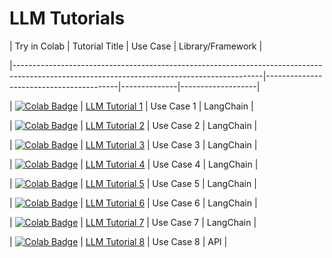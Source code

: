 # LLM Tutorials

[//]: # (TODO: reformat page for this section)

| Try in Colab                                                                                                                               | Tutorial Title                          | Use Case     | Library/Framework |

|--------------------------------------------------------------------------------------------------------------------------------------------|-----------------------------------------|--------------|-------------------|

| [![Colab Badge](https://colab.research.google.com/assets/colab-badge.svg)](https://colab.research.google.com/link/to/colab/notebook.ipynb) | [LLM Tutorial 1](link-to-tutorial-1.md) | Use Case 1   | LangChain      |

| [![Colab Badge](https://colab.research.google.com/assets/colab-badge.svg)](https://colab.research.google.com/link/to/colab/notebook.ipynb) | [LLM Tutorial 2](link-to-tutorial-2.md) | Use Case 2   | LangChain           |

| [![Colab Badge](https://colab.research.google.com/assets/colab-badge.svg)](https://colab.research.google.com/link/to/colab/notebook.ipynb) | [LLM Tutorial 3](link-to-tutorial-3.md) | Use Case 3   | LangChain          |

| [![Colab Badge](https://colab.research.google.com/assets/colab-badge.svg)](https://colab.research.google.com/link/to/colab/notebook.ipynb) | [LLM Tutorial 4](link-to-tutorial-4.md) | Use Case 4   | LangChain        |

| [![Colab Badge](https://colab.research.google.com/assets/colab-badge.svg)](https://colab.research.google.com/link/to/colab/notebook.ipynb) | [LLM Tutorial 5](link-to-tutorial-5.md) | Use Case 5   | LangChain           |

| [![Colab Badge](https://colab.research.google.com/assets/colab-badge.svg)](https://colab.research.google.com/link/to/colab/notebook.ipynb) | [LLM Tutorial 6](link-to-tutorial-6.md) | Use Case 6   | LangChain       |

| [![Colab Badge](https://colab.research.google.com/assets/colab-badge.svg)](https://colab.research.google.com/link/to/colab/notebook.ipynb) | [LLM Tutorial 7](link-to-tutorial-7.md) | Use Case 7   | LangChain         |

| [![Colab Badge](https://colab.research.google.com/assets/colab-badge.svg)](https://colab.research.google.com/link/to/colab/notebook.ipynb) | [LLM Tutorial 8](link-to-tutorial-8.md) | Use Case 8   | API               |






[//]: # (2nd STYLE OPTION)

[//]: # (<!-- Tutorial 1 -->)

[//]: # (<div style="border: 1px solid #ccc; padding: 10px; margin: 10px; border-radius: 5px; box-shadow: 2px 2px 5px #888;">)

[//]: # (  <h3>LLM Tutorial 1 - Use Case 1 &#40;Scikit-learn&#41;</h3>)

[//]: # (  <a href="https://colab.research.google.com/link/to/colab/notebook.ipynb">)

[//]: # (    <img src="https://colab.research.google.com/assets/colab-badge.svg" alt="Colab Badge" style="margin-right: 10px;">)

[//]: # (  </a>)

[//]: # (  <a href="link-to-tutorial-1.md">Link to Tutorial</a>)

[//]: # (</div>)

[//]: # ()
[//]: # (<!-- Tutorial 2 -->)

[//]: # (<div style="border: 1px solid #ccc; padding: 10px; margin: 10px; border-radius: 5px; box-shadow: 2px 2px 5px #888;">)

[//]: # (  <h3>LLM Tutorial 2 - Use Case 2 &#40;XGBoost&#41;</h3>)

[//]: # (  <a href="https://colab.research.google.com/link/to/colab/notebook.ipynb">)

[//]: # (    <img src="https://colab.research.google.com/assets/colab-badge.svg" alt="Colab Badge" style="margin-right: 10px;">)

[//]: # (  </a>)

[//]: # (  <a href="link-to-tutorial-2.md">Link to Tutorial</a>)

[//]: # (</div>)

[//]: # ()
[//]: # (<!-- Tutorial 3 -->)

[//]: # (<div style="border: 1px solid #ccc; padding: 10px; margin: 10px; border-radius: 5px; box-shadow: 2px 2px 5px #888;">)

[//]: # (  <h3>LLM Tutorial 3 - Use Case 3 &#40;LightGBM&#41;</h3>)

[//]: # (  <a href="https://colab.research.google.com/link/to/colab/notebook.ipynb">)

[//]: # (    <img src="https://colab.research.google.com/assets/colab-badge.svg" alt="Colab Badge" style="margin-right: 10px;">)

[//]: # (  </a>)

[//]: # (  <a href="link-to-tutorial-3.md">Link to Tutorial</a>)

[//]: # (</div>)

[//]: # ()
[//]: # (<!-- Repeat this structure for other tutorials -->)

